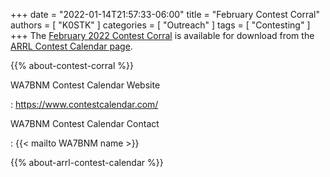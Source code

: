 +++
date = "2022-01-14T21:57:33-06:00"
title = "February Contest Corral"
authors = [ "K0STK" ]
categories = [ "Outreach" ]
tags = [ "Contesting" ]
+++
The
[February 2022 Contest Corral](http://www.arrl.org/files/file/Contest%20Corral/2022/February%202022%20Corral.pdf)
is available for download from the
[ARRL Contest Calendar page](http://www.arrl.org/contest-calendar).

<!--more-->

{{% about-contest-corral %}}

WA7BNM Contest Calendar Website

: https://www.contestcalendar.com/

WA7BNM Contest Calendar Contact

: {{< mailto WA7BNM name >}}

{{% about-arrl-contest-calendar %}}
